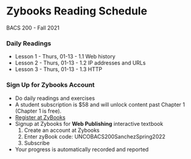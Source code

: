 # Zybooks Reading Schedule

BACS 200 - Fall 2021

### Daily Readings 

* Lesson  1 - Thurs, 01-13 - 1.1 Web history
* Lesson  2 - Thurs, 01-13 - 1.2 IP addresses and URLs
* Lesson  3 - Thurs, 01-13 - 1.3 HTTP


### Sign Up for Zybooks Account

* Do daily readings and exercises
* A student subscription is $58 and will unlock content past Chapter 1 (Chapter 1 is free).
* [Register at ZyBooks](http://learn.zybooks.com)
* Signup at Zybooks for **Web Publishing** interactive textbook
    1. Create an account at Zybooks
    2. Enter zyBook code: UNCOBACS200SanchezSpring2022
    3. Subscribe
* Your progress is automatically recorded and reported 
